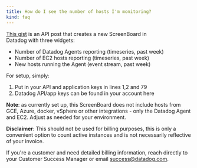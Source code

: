 ```yaml
---
title: How do I see the number of hosts I'm monitoring?
kind: faq
---
```


[This gist](https://gist.githubusercontent.com/MisterRayCo/21e1af9b6cf93bb44a48/raw/c2dcfcf836d0af77daa5c4fb1ec18da175569d7e/agentcountscreenboard.sh) is an API post that creates a new ScreenBoard in Datadog with three widgets:

* Number of Datadog Agents reporting (timeseries, past week)
* Number of EC2 hosts reporting (timeseries, past week)
* New hosts running the Agent (event stream, past week)

For setup, simply:

1. Put in your API and application keys in lines 1,2 and 79
2. Datadog API/app keys can be found in your account here

**Note**: as currently set up, this ScreenBoard does not include hosts from GCE, Azure, docker, vSphere or other integrations - only the Datadog Agent and EC2. Adjust as needed for your environment.

**Disclaimer**: This should not be used for billing purposes, this is only a convenient option to count active instances and is not necessarily reflective of your invoice.

If you're a customer and need detailed billing information, reach directly to your Customer Success Manager or email success@datadog.com.